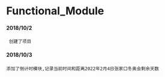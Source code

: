  # Functional_Module
####  2018/10/2
     创建了项目

####       2018/10/3
    添加了倒计时模块,记录当前时间和距离2022年2月4日张家口冬奥会剩余天数
